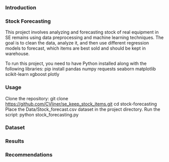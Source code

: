 ### Introduction

### Stock Forecasting

This project involves analyzing and forecasting stock of real equipment in SE remains using data preprocessing and machine learning techniques. The goal is to clean the data, analyze it, and then use different regression models to forecast, which items are best sold and should be kept in warehouse.

To run this project, you need to have Python installed along with the following libraries:
pip install pandas numpy requests seaborn matplotlib scikit-learn xgboost plotly

### Usage

Clone the repository:
git clone https://github.com/CVliner/se_keep_stock_items.git
cd stock-forecasting
Place the Data/Stock_forecast.csv dataset in the project directory.
Run the script:
python stock_forecasting.py


### Dataset
### Results
### Recommendations
